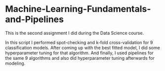 # Machine-Learning-Fundamentals-and-Pipelines
This is the second assignment I did during the Data Science course. 

In this script I performed spot-checking and k-fold cross-validation for 9 classification models. After coming up with the best fitted model, I did some hyperparameter tuning for that algorithm. And finally, I used pipelines for the same 9 algorithms and also did hyperparameter tuning afterwards for modeling.
